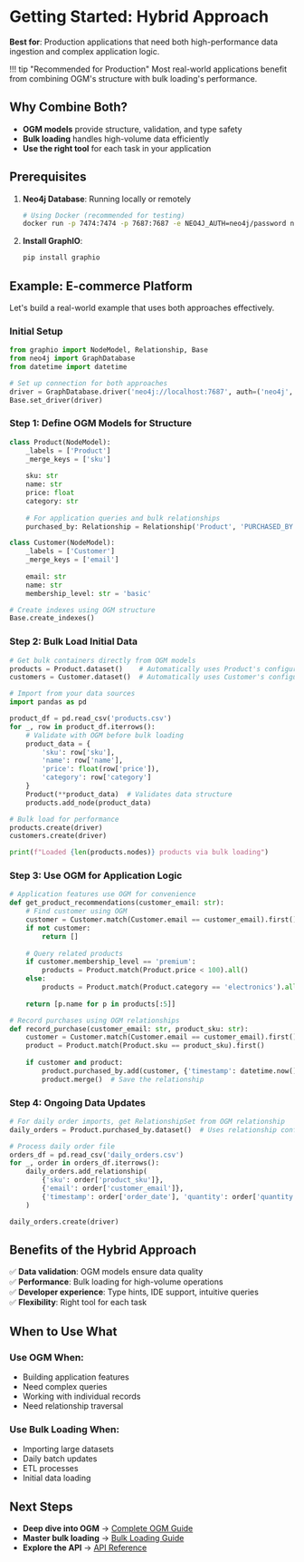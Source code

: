 # Getting Started: Hybrid Approach

**Best for**: Production applications that need both high-performance data ingestion and complex application logic.

!!! tip "Recommended for Production"
    Most real-world applications benefit from combining OGM's structure with bulk loading's performance.

## Why Combine Both?

- **OGM models** provide structure, validation, and type safety
- **Bulk loading** handles high-volume data efficiently
- **Use the right tool** for each task in your application

## Prerequisites

1. **Neo4j Database**: Running locally or remotely
   ```bash
   # Using Docker (recommended for testing)
   docker run -p 7474:7474 -p 7687:7687 -e NEO4J_AUTH=neo4j/password neo4j:latest
   ```

2. **Install GraphIO**:
   ```bash
   pip install graphio
   ```

## Example: E-commerce Platform

Let's build a real-world example that uses both approaches effectively.

### Initial Setup

```python
from graphio import NodeModel, Relationship, Base
from neo4j import GraphDatabase
from datetime import datetime

# Set up connection for both approaches
driver = GraphDatabase.driver('neo4j://localhost:7687', auth=('neo4j', 'password'))
Base.set_driver(driver)
```

### Step 1: Define OGM Models for Structure

```python
class Product(NodeModel):
    _labels = ['Product']
    _merge_keys = ['sku']
    
    sku: str
    name: str
    price: float
    category: str
    
    # For application queries and bulk relationships
    purchased_by: Relationship = Relationship('Product', 'PURCHASED_BY', 'Customer')

class Customer(NodeModel):
    _labels = ['Customer']
    _merge_keys = ['email']
    
    email: str
    name: str
    membership_level: str = 'basic'

# Create indexes using OGM structure
Base.create_indexes()
```

### Step 2: Bulk Load Initial Data

```python
# Get bulk containers directly from OGM models
products = Product.dataset()    # Automatically uses Product's configuration
customers = Customer.dataset()  # Automatically uses Customer's configuration

# Import from your data sources
import pandas as pd

product_df = pd.read_csv('products.csv')
for _, row in product_df.iterrows():
    # Validate with OGM before bulk loading
    product_data = {
        'sku': row['sku'], 
        'name': row['name'],
        'price': float(row['price']),
        'category': row['category']
    }
    Product(**product_data)  # Validates data structure
    products.add_node(product_data)

# Bulk load for performance
products.create(driver)
customers.create(driver)

print(f"Loaded {len(products.nodes)} products via bulk loading")
```

### Step 3: Use OGM for Application Logic

```python
# Application features use OGM for convenience
def get_product_recommendations(customer_email: str):
    # Find customer using OGM
    customer = Customer.match(Customer.email == customer_email).first()
    if not customer:
        return []
    
    # Query related products
    if customer.membership_level == 'premium':
        products = Product.match(Product.price < 100).all()
    else:
        products = Product.match(Product.category == 'electronics').all()
    
    return [p.name for p in products[:5]]

# Record purchases using OGM relationships
def record_purchase(customer_email: str, product_sku: str):
    customer = Customer.match(Customer.email == customer_email).first()
    product = Product.match(Product.sku == product_sku).first()
    
    if customer and product:
        product.purchased_by.add(customer, {'timestamp': datetime.now()})
        product.merge()  # Save the relationship
```

### Step 4: Ongoing Data Updates

```python
# For daily order imports, get RelationshipSet from OGM relationship
daily_orders = Product.purchased_by.dataset()  # Uses relationship configuration

# Process daily order file
orders_df = pd.read_csv('daily_orders.csv')
for _, order in orders_df.iterrows():
    daily_orders.add_relationship(
        {'sku': order['product_sku']},
        {'email': order['customer_email']},
        {'timestamp': order['order_date'], 'quantity': order['quantity']}
    )

daily_orders.create(driver)
```

## Benefits of the Hybrid Approach

✅ **Data validation**: OGM models ensure data quality  
✅ **Performance**: Bulk loading for high-volume operations  
✅ **Developer experience**: Type hints, IDE support, intuitive queries  
✅ **Flexibility**: Right tool for each task  

## When to Use What

### Use OGM When:
- Building application features
- Need complex queries
- Working with individual records
- Need relationship traversal

### Use Bulk Loading When:
- Importing large datasets
- Daily batch updates
- ETL processes
- Initial data loading

## Next Steps

- **Deep dive into OGM** → [Complete OGM Guide](../details/ogm.md)
- **Master bulk loading** → [Bulk Loading Guide](../details/bulk.md)
- **Explore the API** → [API Reference](../api_reference/nodeset.md)